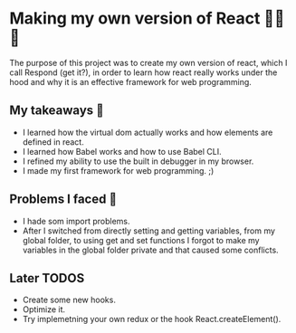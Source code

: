 # Making my own version of React 🎯🎯🎯
The purpose of this project was to create my own version of react, which I call Respond (get it?), in order to learn how react really works under the hood and why it is an effective framework for web programming.

## My takeaways 📝
* I learned how the virtual dom actually works and how elements are defined in react.
* I learned how Babel works and how to use Babel CLI.
* I refined my ability to use the built in debugger in my browser.
* I made my first framework for web programming. ;)

## Problems I faced 🚧
* I hade som import problems.
* After I switched from directly setting and getting variables, from my global folder, to using get and set functions I forgot to make my variables in the global folder private and that caused some conflicts.

## Later TODOS
* Create some new hooks.
* Optimize it.
* Try implemetning your own redux or the hook React.createElement().
